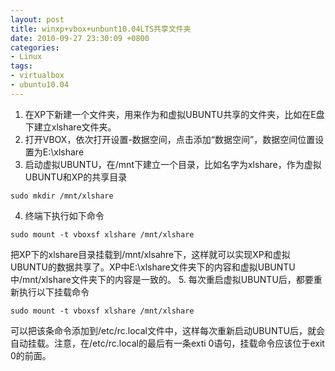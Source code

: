 ```yaml
---
layout: post
title: winxp+vbox+unbunt10.04LTS共享文件夹
date: 2010-09-27 23:30:09 +0800
categories:
- Linux
tags:
- virtualbox
- ubuntu10.04
---
```


1. 在XP下新建一个文件夹，用来作为和虚拟UBUNTU共享的文件夹，比如在E盘下建立xlshare文件夹。
2. 打开VBOX，依次打开设置-数据空间，点击添加“数据空间”，数据空间位置设置为E:\xlshare
3. 启动虚拟UBUNTU，在/mnt下建立一个目录，比如名字为xlshare，作为虚拟UBUNTU和XP的共享目录

```
sudo mkdir /mnt/xlshare
```

4. 终端下执行如下命令

```
sudo mount -t vboxsf xlshare /mnt/xlshare
```

把XP下的xlshare目录挂载到/mnt/xlsahre下，这样就可以实现XP和虚拟UBUNTU的数据共享了。XP中E:\xlshare文件夹下的内容和虚拟UBUNTU中/mnt/xlshare文件夹下的内容是一致的。
5. 每次重启虚拟UBUNTU后，都要重新执行以下挂载命令

```
sudo mount -t vboxsf xlshare /mnt/xlshare
```

可以把该条命令添加到/etc/rc.local文件中，这样每次重新启动UBUNTU后，就会自动挂载。注意，在/etc/rc.local的最后有一条exti 0语句，挂载命令应该位于exit 0的前面。